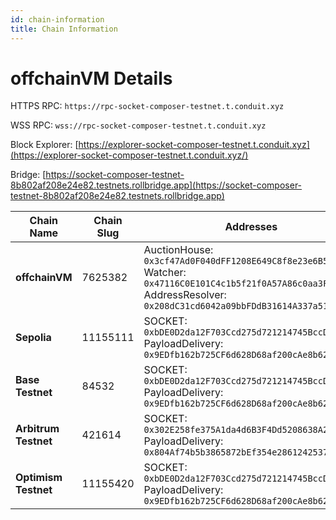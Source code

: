 ```yaml
---
id: chain-information
title: Chain Information
---
```


# offchainVM Details

HTTPS RPC: `https://rpc-socket-composer-testnet.t.conduit.xyz`

WSS RPC: `wss://rpc-socket-composer-testnet.t.conduit.xyz`

Block Explorer: [https://explorer-socket-composer-testnet.t.conduit.xyz](https://explorer-socket-composer-testnet.t.conduit.xyz/)

Bridge: [https://socket-composer-testnet-8b802af208e24e82.testnets.rollbridge.app](https://socket-composer-testnet-8b802af208e24e82.testnets.rollbridge.app)

| **Chain Name**       | **Chain Slug** | **Addresses**                                                                                                                                                                               |
| -------------------- | -------------- | ------------------------------------------------------------------------------------------------------------------------------------------------------------------------------------------- |
| **offchainVM**       | 7625382        | AuctionHouse: `0x3cf47Ad0F040dFF1208E649C8f8e23e6B5A08916`<br /> Watcher: `0x47116C0E101C4c1b5f21f0A57A86c0aa3F14D994` <br /> AddressResolver: `0x208dC31cd6042a09bbFDdB31614A337a51b870ba` |
| **Sepolia**          | 11155111       | SOCKET: `0xbDE0D2da12F703Ccd275d721214745BccDCAD124`<br /> PayloadDelivery: `0x9EDfb162b725CF6d628D68af200cAe8b624111eD`                                                                    |
| **Base Testnet**     | 84532          | SOCKET: `0xbDE0D2da12F703Ccd275d721214745BccDCAD124`<br /> PayloadDelivery: `0x9EDfb162b725CF6d628D68af200cAe8b624111eD`                                                                    |
| **Arbitrum Testnet** | 421614         | SOCKET: `0x302E258fe375A1da4d6B3F4Dd5208638A29bc409`<br /> PayloadDelivery: `0x804Af74b5b3865872bEf354e286124253782FA95`                                                                    |
| **Optimism Testnet** | 11155420       | SOCKET: `0xbDE0D2da12F703Ccd275d721214745BccDCAD124`<br /> PayloadDelivery: `0x9EDfb162b725CF6d628D68af200cAe8b624111eD`                                                                    |
